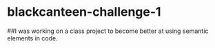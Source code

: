 # blackcanteen-challenge-1
##I was working on a class project to become better at using semantic elements in code.
